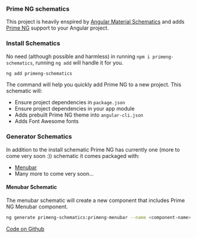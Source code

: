 ### Prime NG schematics

This project is heavily enspired by [Angular Material Schematics](https://material.angular.io/guide/schematics) and adds [Prime NG](https://www.primefaces.org/primeng) support to your Angular project.

### Install Schematics

No need (although possible and harmless) in running `npm i primeng-schematics`, running `ng add` will handle it for you.

```bash
ng add primeng-schematics
```

The command will help you quickly add Prime NG to a new project. This schematic will:
* Ensure project dependencies in `package.json`
* Ensure project dependencies in your app module
* Adds prebuilt Prime NG theme into `angular-cli.json`
* Adds Font Awesome fonts

### Generator Schematics

In addition to the install schematic Prime NG has currently one (more to come very soon :)) schematic it comes packaged with:
* [Menubar](https://www.primefaces.org/primeng/#/menubar)
* Many more to come very soon...

#### Menubar Schematic

The menubar schematic will create a new component that includes Prime NG Menubar component.

```bash
ng generate primeng-schematics:primeng-menubar --name <component-name>
```

[Code on Github](https://github.com/andriy101/primeng-schematics)